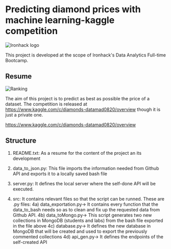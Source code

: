 # Predicting diamond prices with machine learning-kaggle competition

![Ironhack logo](https://www.fundacionuniversia.net/wp-content/uploads/2017/09/ironhack_logo.jpg)

This project is developed at the scope of Ironhack's Data Analytics Full-time Bootcamp.



## Resume
![Ranking ](src/ranking.jpg)

The aim of this project is to predict as best as possible the price of a dataset. 
The competition is released at https://www.kaggle.com/c/diamonds-datamad0820/overview though it is just a private one.



https://www.kaggle.com/c/diamonds-datamad0820/overview



## Structure

1) README.txt: As a resume for the content of the project an its development

2) data_to_json.py: This file imports the information needed from Github API and exports it to a locally saved bash file

3) server.py:  It defines the local server where the self-done API will be executed.

4) src: It contains relevant files so that the script can be runned. These are .py files:
    4a) data_exportation.py-> It contains every function that the data_to_bash needs so as to clean and fix up the requested data from Github API.
    4b) data_toMongo.py-> This script generates two new collections in MongoDB (students and labs) from the bash file exported in the file above
    4c) database.py-> It defines the new database in MongoDB that will be created and used to export the previously commented collections
    4d) api_gen.py-> It defines the endpoints of the self-created API

